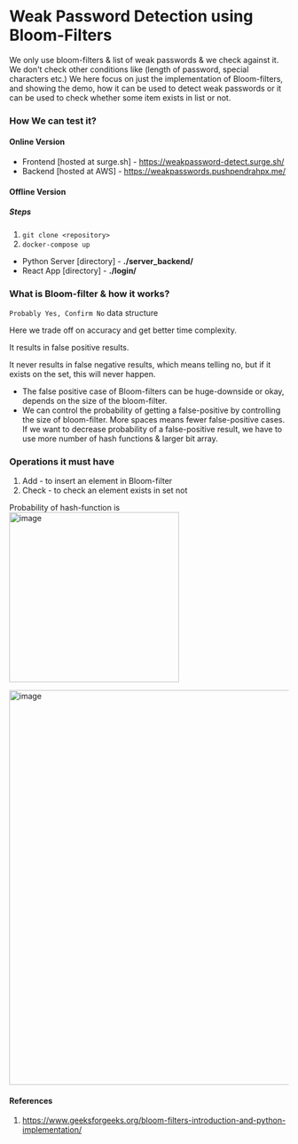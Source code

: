 # Weak Password Detection using Bloom-Filters
We only use bloom-filters & list of weak passwords & we check against it. 
We don't check other conditions like (length of password, special characters etc.)
We here focus on just the implementation of Bloom-filters, and showing the demo, how it can be used to detect weak passwords or it can be used to check whether some item exists in list or not.

### How We can test it?
#### Online Version
- Frontend [hosted at surge.sh] - https://weakpassword-detect.surge.sh/
- Backend [hosted at AWS] - https://weakpasswords.pushpendrahpx.me/
#### Offline Version
##### Steps
1. `git clone <repository>`
2. `docker-compose up`

- Python Server [directory] - **./server_backend/**
- React App [directory] - **./login/**


### What is Bloom-filter & how it works?
`Probably Yes, Confirm No` data structure

Here we trade off on accuracy and get better time complexity.

It results in false positive results.

It never results in false negative results, which means telling no, but if it exists on the set, this will never happen.

- The false positive case of Bloom-filters can be huge-downside or okay, depends on the size of the bloom-filter.
- We can control the probability of getting a false-positive by controlling the size of bloom-filter. More spaces means fewer false-positive cases. If we want to decrease probability of a 
false-positive result, we have to use more number of hash functions & larger bit array.

### Operations it must have

1. Add - to insert an element in Bloom-filter
2. Check - to check an element exists in set not

Probability of hash-function is 
<img width="306" alt="image" src="https://user-images.githubusercontent.com/48829314/229110063-53cd00a9-86e9-4d53-afea-eb73d97fe8ce.png">

<img width="710" alt="image" src="https://user-images.githubusercontent.com/48829314/229110125-4b486897-d327-445f-8a14-c5b6d1c7aec5.png">



#### References
1. https://www.geeksforgeeks.org/bloom-filters-introduction-and-python-implementation/
